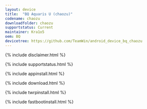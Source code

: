 ```yaml
---
layout: device
title:  "BQ Aquaris U (chaozu)"
codename: chaozu
downloadfolder: chaozu
supportstatus: Current
maintainer: Kra1o5
oem: BQ
devicetree: https://github.com/TeamWin/android_device_bq_chaozu
---
```


{% include disclaimer.html %}

{% include supportstatus.html %}

{% include appinstall.html %}

{% include download.html %}

{% include twrpinstall.html %}

{% include fastbootinstall.html %}
